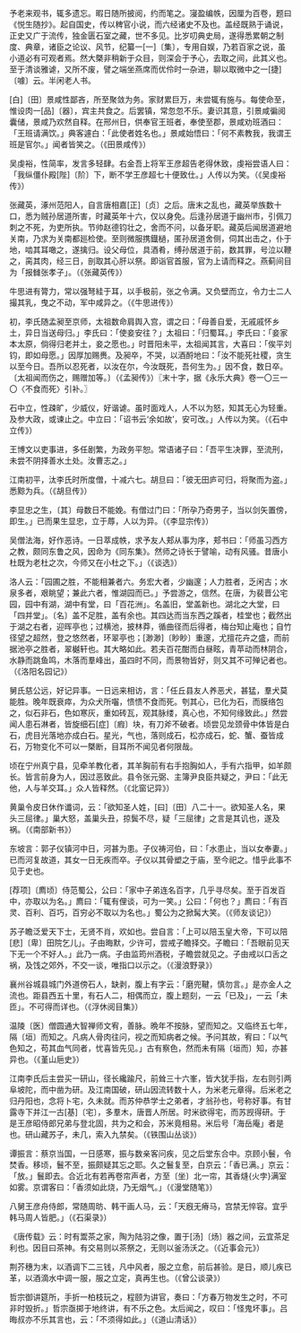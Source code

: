 予老来观书，辄多遗忘。暇日随所披阅，约而笔之。寖盈编帙，因厘为百卷，题曰《悦生随抄》。起自国史，传以稗官小说，而六经诸史不及也。盖经既熟于诵说，正史又广于流传，独金匮石室之藏，世不多见。比岁叨典史局，遂得悉累朝之制度、典章，诸臣之论议、风节，纪纂一[一]〔集〕，专用自娱，乃若百家之说，虽小道必有可观者焉。然大槩非稍新于众目，则深会于予心，去取之间，此其义也。至于清谈雅谑，又所不废，譬之端坐燕席而优伶时一杂进，聊以取微中之一[捷]〔噱〕云。半闲老人书。  

[白]〔田〕景咸性鄙吝，所至聚敛为务。家财累巨万，未尝辄有施与。每使命至，惟设肉一[品]〔器〕，宾主共食之。后罢镇，常忽忽不乐。妻识其意，引景咸徧阅囊储，景咸乃欢然自释。在邢州日，供奉官王班者，奉使至郡，景咸劝班酒曰：「王班请满饮。」典客遽白：「此使者姓名也。」景咸始悟曰：「何不素教我，我谓王班是官尔。」闻者皆笑之。（《田景咸传》）  

吴虔裕，性简率，发言多轻肆。右金吾上将军王彦超告老得休致，虔裕尝语人曰：「我纵僵仆殿[陛]〔阶〕下，断不学王彦超七十便致仕。」人传以为笑。（《吴虔裕传》）  

张藏英，涿州范阳人，自言唐相嘉[正]〔贞〕之后。唐末之乱也，藏英举族数十口，悉为贼孙居道所害，时藏英年十六，仅以身免。后逢孙居道于幽州市，引佩刀刺之不死，为吏所执。节帅赵德钧壮之，舍而不问，以备牙职。藏英后闻居道避地关南，乃求为关南都廵检使。至则微服携鐡檛，匿孙居道舍侧，伺其出击之，仆于地，啮其耳噉之，遂擒归。设父母位，具酒肴，缚孙居道于前，数其罪，号泣以鞭之，脔其肉，经三日，剖取其心肝以祭。即诣官首服，官为上请而释之。燕蓟间目为「报雠张孝子」。（《张藏英传》）  

牛思进有膂力，常以强弩絓于耳，以手极前，张之令满。又负壁而立，令力士二人撮其乳，曳之不动，军中咸异之。（《牛思进传》）  

初，李氏随孟昶至京师，太祖数命肩舆入宫，谓之曰：「母善自爱，无戚戚怀乡土，异日当送母归。」李氏曰：「使妾安往？」太祖曰：「归蜀耳。」李氏曰：「妾家本太原，倘得归老并土，妾之愿也。」时晋阳未平，太祖闻其言，大喜曰：「俟平刘钧，即如母愿。」因厚加赐赉。及昶卒，不哭，以酒酹地曰：「汝不能死社稷，贪生以至今日。吾所以忍死者，以汝在尔，今汝既死，吾何生为。」因不食，数日卒。〔太祖闻而伤之，赐赠加等。〕（《孟昶传》）〖末十字，据《永乐大典》卷一〇三一〇〈不食而死〉引补。〗  

石中立，性疎旷，少威仪，好谐谑。虽时面戏人，人不以为怒，知其无心为轻重。及参大政，或谏止之。中立曰：「诏书云‘余如故’，安可改。」人传以为笑。（《石中立传》）  

王博文以吏事进，多任剧繁，为政务平恕。常语诸子曰：「吾平生决罪，至流刑，未尝不阴择善水土处。汝曹志之。」  

江南初平，汰李氏时所度僧，十减六七。胡旦曰：「彼无田庐可归，将聚而为盗。」悉黥为兵。（《胡旦传》）  

李显忠之生，〔其〕母数日不能娩。有僧过门曰：「所孕乃奇男子，当以剑矢置傍，即生。」已而果生显忠，立于蓐，人以为异。（《李显宗传》）  

吴僧法海，好作恶诗。一日萃成帙，求予友人郏从事为序，郏书曰：「师虽习西方之教，颇同东鲁之风，因命为《同东集》。然师之诗长于譬喻，动有风骚。昔唐小杜既为老杜之次，今师又在小杜之下。」（《谈选》）  

洛人云：「园圃之胜，不能相兼者六。务宏大者，少幽邃；人力胜者，乏闲古；水泉多者，艰眺望；兼此六者，惟湖园而已。」予尝游之，信然。在唐，为裴晋公宅园，园中有湖，湖中有堂，曰「百花洲」。名盖旧，堂盖新也。湖北之大堂，曰「四并堂」。〔名〕盖不足胜，盖有余也。其四达而当东西之蹊者，桂堂也；截然出于湖之右者，迎晖亭也；过横池，披林莽，循曲径而后得者，梅台知止庵也；自竹径望之超然，登之悠然者，环翠亭也；[渺渺]〔眇眇〕重邃，尤擅花卉之盛，而前据池亭之胜者，翠樾轩也。其大略如此。若夫百花酣而白昼眩，青苹动而林阴合，水静而跳鱼鸣，木落而羣峰出，虽四时不同，而景物皆好，则又其不可殚记者也。（《洛阳名园记》）  

舅氏慈公远，好记异事。一日远来相访，言：「任丘县友人养恶犬，甚猛，羣犬莫能胜。晚年既衰瘁，为众犬所囓，愦愦不食而死。刳其心，已化为石，而膜络包之，似石非石，色如寒灰，重如砖瓦，观其脉缕，真心也，不知何缘致此。」然尝闻人患石淋者，皆旋细石[症]〔瘕〕块，有刀斧不破者。顷尝见龙颈骨中体皆是白石，虎目光落地亦成白石。星光，气也，落则成石，松亦成石，蛇、蟹、蚕皆成石，万物变化不可以一槩断，目耳所不闻见者何限哉。  

顷在宁州真宁县，见牵羊教化者，其羊胸前有右手抱胸如人，手有六指甲，如羊颇长。皆言前身为人，因过恶致此。县令张元弼、主簿尹良臣共疑之，尹曰：「此无他，人与羊交耳。」众人皆释然。（《北窗记异》）  

黄巢令皮日休作谶词，云：「欲知圣人姓，[曰]〔田〕八二十一。欲知圣人名，果头三屈律。」巢大怒，盖巢头丑，掠鬓不尽，疑「三屈律」之言是其讥也，遂及祸。（《南部新书》）  

东坡言：郭子仪镇河中日，河甚为患。子仪祷河伯，曰：「水患止，当以女奉妻。」已而河复故道，其女一日无疾而卒。子仪以其骨塑之于庙，至今祀之。惜乎此事不见于史也。  

[荐项]〔廌顷〕侍范蜀公，公曰：「家中子弟连名百字，几乎寻尽矣。至于百发百中，亦取以为名。」廌曰：「辄有俚谈，可为一笑。」公曰：「何也？」廌曰：「有百灵、百利、百巧，百穷必不取以为名也。」蜀公为之掀髯大笑。（《师友谈记》）  

苏子瞻泛爱天下士，无贤不肖，欢如也。尝自言：「上可以陪玉皇大帝，下可以陪[悲]〔卑〕田院乞儿」。子由晦默，少许可，尝戒子瞻择交。子瞻曰：「吾眼前见天下无一个不好人。」此乃一病。子由监筠州酒税，子瞻尝就见之。子由戒以口舌之祸，及饯之郊外，不交一谈，唯指口以示之。（《漫浪野录》）  

襄州谷城县城门外道傍石人，缺剥，腹上有字云：「磨兜鞬，慎勿言。」是亦金人之流也。距县西五十里，有石人二，相偶而立，腹上题刻，一云「已及」，一云「未匝」。不可得而详也。（《浮休阅目集》）  

温陵〔医〕僧圆通大智禅师文宥，善脉。晩年不按脉，望而知之。又临终五七年，隔〔垣〕而知之。凡病人骨肉往问，视之而知病者之候。予问其故，宥曰：「以气色知之，苟其血气同者，忧喜皆先见。」古有察色，然而未有隔〔垣而〕知，亦甚异也。（《堇山巵史》）  

江南李氏后主尝买一研山，径长纔踰尺，前耸三十六峯，皆大犹手指，左右则引两阜坡陀，而中凿为研。及江南国破，研山因流转数十人，为米老元章得。后米老之归丹阳也，念将卜宅，久未就。而苏仲恭学士之弟者，才翁孙也，号称好事。有甘露寺下并江一古[基]〔宅〕，多羣木，唐晋人所居。时米欲得宅，而苏觊得研。于是王彦昭侍郎兄弟与登北固，共为之和会，苏米竟相易。米后号「海岳庵」者是也。研山藏苏子，未几，索入九禁矣。（《铁围山丛谈》）  

谭振言：蔡京当国，一日感寒，振与数亲客问疾，见之后堂东合中。京顾小鬟，令焚香。移顷，鬟不至，振颇疑其忘之耶。久之鬟复至，白京云：「香已满。」京云：「放。」鬟即去。合近北有若再卷帘声者，方至〔坐〕北一帘，其香熢{火孛}满室如雾。京谓客曰：「香须如此烧，乃无烟气。」（《漫堂随笔》）  

八舅王彦舟侍郎，常随周昉、韩干画人马，云：「天廐无瘠马，宫禁无悴容。宜乎韩马周人皆肥。」（《石渠录》）  

《唐传载》云：时有鬻茶之家，陶为陆羽之像，置于[汤]〔炀〕器之间，云宜茶足利也。因目曰茶神。有交易则以茶祭之，无则以釜汤沃之。（《近事会元》）  

荆芥穗为末，以酒调下二三钱，凡中风者，服之立愈，前后甚验。是日，顺儿疾已革，以酒滴水中调一服，服之立定，真再生也。（《曾公谈录》）  

哲宗御讲筵所，手折一柏枝玩之，程颐为讲官，奏曰：「方春万物发生之时，不可非时毁折。」哲宗亟掷于地终讲，有不乐之色。太后闻之，叹曰：「怪鬼坏事」。吕晦叔亦不乐其言也，云：「不须得如此。」（《道山清话》）  
